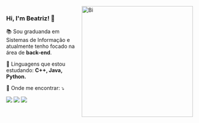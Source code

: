   <img src="https://user-images.githubusercontent.com/79387140/182742102-9cefdf85-9768-4bc8-a528-4139fd890a21.gif" min-width="400px" max-width="400px" width="300px" align="right" alt="Bi">
  
  ### Hi, I'm Beatriz! 👋 
  
<p align="left"> 
  📚 Sou graduanda em Sistemas de Informação e atualmente tenho focado na área de <strong>back-end</strong>.
</p>

<p align="left">
  🔭 Linguagens que estou estudando: <strong>C++, Java, Python.</strong>
</p>

<p align="left">
  📧 Onde me encontrar: ⤵️
</p>

<p align="left">
  <a href="mailto:aquinobeattriz@gmail.com" alt="Gmail">
  <img src="https://img.shields.io/badge/-Gmail-FF0000?style=flat-square&labelColor=FF0000&logo=gmail&logoColor=white" /></a>

  <a href="https://www.linkedin.com/in/beatrw/" alt="Linkedin">
  <img src="https://img.shields.io/badge/-Linkedin-0e76a8?style=flat-square&logo=Linkedin&logoColor=white" /></a>

  <a href="https://www.instagram.com/btrzqn/" alt="Instagram">
  <img src="https://img.shields.io/badge/-Instagram-DF0174?style=flat-square&labelColor=DF0174&logo=instagram&logoColor=white"/></a>
</p>  

   
